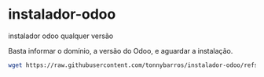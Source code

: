 # instalador-odoo
instalador odoo qualquer versão

Basta informar o domínio, a versão do Odoo, e aguardar a instalação.

```bash
wget https://raw.githubusercontent.com/tonnybarros/instalador-odoo/refs/heads/main/instaladorOdoo.sh && sudo chmod -R 777 instaladorOdoo.sh
```
